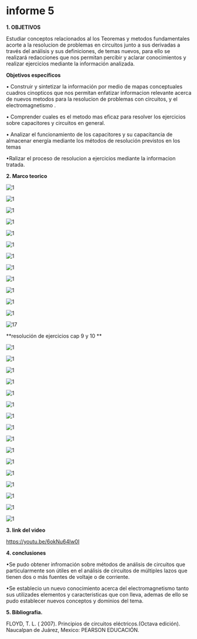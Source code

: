  # informe 5

**1. OBJETIVOS**

Estudiar conceptos relacionados al los Teoremas y metodos fundamentales acorte a la resolucion de problemas en circuitos junto a sus derivadas a través del análisis y sus definiciones, de temas nuevos, para ello se realizará redacciones que nos permitan percibir y aclarar conocimientos y realizar ejercicios mediante la información analizada.

**Objetivos específicos**

• Construir y sintetizar la información por medio de mapas conceptuales cuadros cinopticos que nos permitan enfatizar informacion relevante acerca de nuevos metodos para la resolucion de problemas con circuitos, y el electromagnetismo .

• Comprender cuales es el metodo mas eficaz para resolver los ejercicios sobre capacitores y circuitos en general.

• Analizar el funcionamiento de los capacitores y su capacitancia de almacenar energía mediante los métodos de resolución previstos en los temas

•Ralizar el proceso de resolucion a ejercicios mediante la informacion tratada.

**2. Marco teorico**

![1](https://github.com/Gomez-Erick/Fundamentos-de-circuirtos/blob/15960bf523e50b0d7aede236f313a7a648163f2d/ejercicios%20tarea%205/1.PNG)

![1](https://github.com/Gomez-Erick/Fundamentos-de-circuirtos/blob/15960bf523e50b0d7aede236f313a7a648163f2d/ejercicios%20tarea%205/2.PNG)

![1](https://github.com/Gomez-Erick/Fundamentos-de-circuirtos/blob/15960bf523e50b0d7aede236f313a7a648163f2d/ejercicios%20tarea%205/3.PNG)

![1](https://github.com/Gomez-Erick/Fundamentos-de-circuirtos/blob/15960bf523e50b0d7aede236f313a7a648163f2d/ejercicios%20tarea%205/4.PNG)

![1](https://github.com/Gomez-Erick/Fundamentos-de-circuirtos/blob/15960bf523e50b0d7aede236f313a7a648163f2d/ejercicios%20tarea%205/5.PNG)

![1](https://github.com/Gomez-Erick/Fundamentos-de-circuirtos/blob/15960bf523e50b0d7aede236f313a7a648163f2d/ejercicios%20tarea%205/6.PNG)

![1](https://github.com/Gomez-Erick/Fundamentos-de-circuirtos/blob/15960bf523e50b0d7aede236f313a7a648163f2d/ejercicios%20tarea%205/7.PNG)

![1](https://github.com/Gomez-Erick/Fundamentos-de-circuirtos/blob/15960bf523e50b0d7aede236f313a7a648163f2d/ejercicios%20tarea%205/8.PNG)

![1](https://github.com/Gomez-Erick/Fundamentos-de-circuirtos/blob/15960bf523e50b0d7aede236f313a7a648163f2d/ejercicios%20tarea%205/9.PNG)

![1](https://github.com/Gomez-Erick/Fundamentos-de-circuirtos/blob/15960bf523e50b0d7aede236f313a7a648163f2d/ejercicios%20tarea%205/10.PNG)

![1](https://github.com/Gomez-Erick/Fundamentos-de-circuirtos/blob/15960bf523e50b0d7aede236f313a7a648163f2d/ejercicios%20tarea%205/11.PNG)

![1](https://github.com/Gomez-Erick/Fundamentos-de-circuirtos/blob/15960bf523e50b0d7aede236f313a7a648163f2d/ejercicios%20tarea%205/12.PNG)

![1](https://github.com/Gomez-Erick/Fundamentos-de-circuirtos/blob/15960bf523e50b0d7aede236f313a7a648163f2d/ejercicios%20tarea%205/13.PNG)7

**resolución de ejercicios cap 9 y 10 **

![1](https://github.com/Gomez-Erick/Fundamentos-de-circuirtos/blob/2ede5f8b2eb8fcaa0da4c97df578d5d60c32ff8f/ejercicios%20tarea%205/ejercicios5/1y.PNG)

![1](https://github.com/Gomez-Erick/Fundamentos-de-circuirtos/blob/2ede5f8b2eb8fcaa0da4c97df578d5d60c32ff8f/ejercicios%20tarea%205/ejercicios5/2y.PNG)

![1](https://github.com/Gomez-Erick/Fundamentos-de-circuirtos/blob/2ede5f8b2eb8fcaa0da4c97df578d5d60c32ff8f/ejercicios%20tarea%205/ejercicios5/3y.PNG)

![1](https://github.com/Gomez-Erick/Fundamentos-de-circuirtos/blob/2ede5f8b2eb8fcaa0da4c97df578d5d60c32ff8f/ejercicios%20tarea%205/ejercicios5/4y.PNG)

![1](https://github.com/Gomez-Erick/Fundamentos-de-circuirtos/blob/2ede5f8b2eb8fcaa0da4c97df578d5d60c32ff8f/ejercicios%20tarea%205/ejercicios5/5y.PNG)

![1](https://github.com/Gomez-Erick/Fundamentos-de-circuirtos/blob/2ede5f8b2eb8fcaa0da4c97df578d5d60c32ff8f/ejercicios%20tarea%205/ejercicios5/6y.PNG)

![1](https://github.com/Gomez-Erick/Fundamentos-de-circuirtos/blob/2ede5f8b2eb8fcaa0da4c97df578d5d60c32ff8f/ejercicios%20tarea%205/ejercicios5/7y.PNG)

![1](https://github.com/Gomez-Erick/Fundamentos-de-circuirtos/blob/2ede5f8b2eb8fcaa0da4c97df578d5d60c32ff8f/ejercicios%20tarea%205/ejercicios5/8y.PNG)

![1](https://github.com/Gomez-Erick/Fundamentos-de-circuirtos/blob/2ede5f8b2eb8fcaa0da4c97df578d5d60c32ff8f/ejercicios%20tarea%205/ejercicios5/9y.PNG)

![1](https://github.com/Gomez-Erick/Fundamentos-de-circuirtos/blob/2ede5f8b2eb8fcaa0da4c97df578d5d60c32ff8f/ejercicios%20tarea%205/ejercicios5/10y.PNG)

![1](https://github.com/Gomez-Erick/Fundamentos-de-circuirtos/blob/2ede5f8b2eb8fcaa0da4c97df578d5d60c32ff8f/ejercicios%20tarea%205/ejercicios5/11y.PNG)

![1](https://github.com/Gomez-Erick/Fundamentos-de-circuirtos/blob/2ede5f8b2eb8fcaa0da4c97df578d5d60c32ff8f/ejercicios%20tarea%205/ejercicios5/12y.PNG)

![1](https://github.com/Gomez-Erick/Fundamentos-de-circuirtos/blob/2ede5f8b2eb8fcaa0da4c97df578d5d60c32ff8f/ejercicios%20tarea%205/ejercicios5/13y.PNG)

![1](https://github.com/Gomez-Erick/Fundamentos-de-circuirtos/blob/2ede5f8b2eb8fcaa0da4c97df578d5d60c32ff8f/ejercicios%20tarea%205/ejercicios5/14y.PNG)

![1](https://github.com/Gomez-Erick/Fundamentos-de-circuirtos/blob/2ede5f8b2eb8fcaa0da4c97df578d5d60c32ff8f/ejercicios%20tarea%205/ejercicios5/15y.PNG)

![1](https://github.com/Gomez-Erick/Fundamentos-de-circuirtos/blob/2ede5f8b2eb8fcaa0da4c97df578d5d60c32ff8f/ejercicios%20tarea%205/ejercicios5/16y.PNG)

**3. link del video**

https://youtu.be/6okNu64lw0I 


**4. conclusiones**

•Se pudo obtener infromación sobre métodos de análisis de circuitos que particularmente son útiles en el análisis de circuitos de
múltiples lazos que tienen dos o más fuentes de voltaje o de corriente.

•Se establecio un nuevo conocimiento acerca del electromagnetismo tanto sus utilizades elementos y caracteristicas que con lleva, ademas de ello se pudo establecer nuevos conceptos y dominios del tema.

**5. Bibliografia.**

FLOYD, T. L. ( 2007). Principios de circuitos eléctricos.(Octava edición). Naucalpan de Juárez, Mexico: PEARSON EDUCACIÓN.

